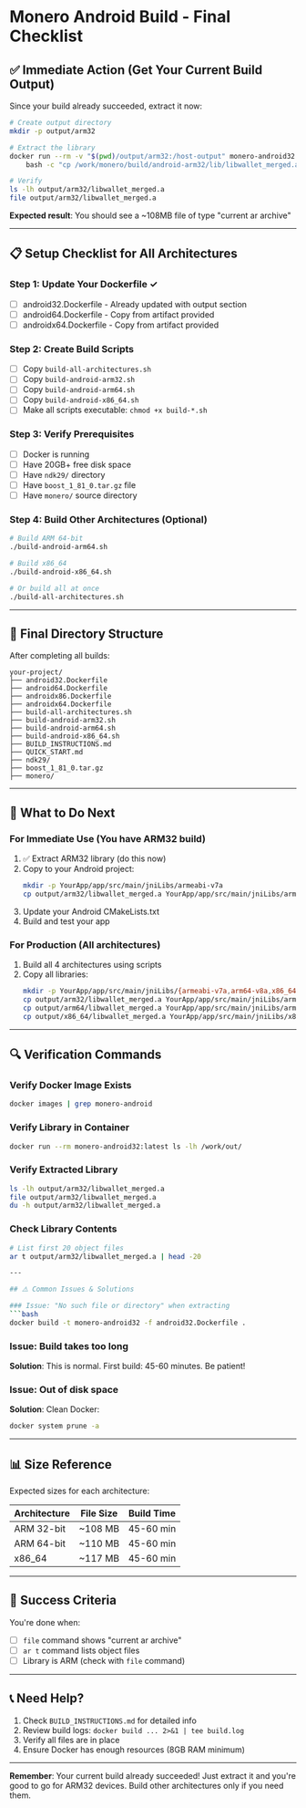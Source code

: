 # Monero Android Build - Final Checklist

## ✅ Immediate Action (Get Your Current Build Output)

Since your build already succeeded, extract it now:

```bash
# Create output directory
mkdir -p output/arm32

# Extract the library
docker run --rm -v "$(pwd)/output/arm32:/host-output" monero-android32:latest \
    bash -c "cp /work/monero/build/android-arm32/lib/libwallet_merged.a /host-output/"

# Verify
ls -lh output/arm32/libwallet_merged.a
file output/arm32/libwallet_merged.a
```

**Expected result**: You should see a ~108MB file of type "current ar archive"

---

## 📋 Setup Checklist for All Architectures

### Step 1: Update Your Dockerfile ✓
- [ ] android32.Dockerfile - Already updated with output section
- [ ] android64.Dockerfile - Copy from artifact provided
- [ ] androidx64.Dockerfile - Copy from artifact provided

### Step 2: Create Build Scripts
- [ ] Copy `build-all-architectures.sh` 
- [ ] Copy `build-android-arm32.sh`
- [ ] Copy `build-android-arm64.sh`
- [ ] Copy `build-android-x86_64.sh`
- [ ] Make all scripts executable: `chmod +x build-*.sh`

### Step 3: Verify Prerequisites
- [ ] Docker is running
- [ ] Have 20GB+ free disk space
- [ ] Have `ndk29/` directory
- [ ] Have `boost_1_81_0.tar.gz` file
- [ ] Have `monero/` source directory

### Step 4: Build Other Architectures (Optional)

```bash
# Build ARM 64-bit
./build-android-arm64.sh

# Build x86_64
./build-android-x86_64.sh

# Or build all at once
./build-all-architectures.sh
```

---

## 📁 Final Directory Structure

After completing all builds:

```
your-project/
├── android32.Dockerfile
├── android64.Dockerfile
├── androidx86.Dockerfile
├── androidx64.Dockerfile
├── build-all-architectures.sh
├── build-android-arm32.sh
├── build-android-arm64.sh
├── build-android-x86_64.sh
├── BUILD_INSTRUCTIONS.md
├── QUICK_START.md
├── ndk29/
├── boost_1_81_0.tar.gz
├── monero/
```

---

## 🎯 What to Do Next

### For Immediate Use (You have ARM32 build)

1. ✅ Extract ARM32 library (do this now)
2. Copy to your Android project:
   ```bash
   mkdir -p YourApp/app/src/main/jniLibs/armeabi-v7a
   cp output/arm32/libwallet_merged.a YourApp/app/src/main/jniLibs/armeabi-v7a/
   ```
3. Update your Android CMakeLists.txt
4. Build and test your app

### For Production (All architectures)

1. Build all 4 architectures using scripts
2. Copy all libraries:
   ```bash
   mkdir -p YourApp/app/src/main/jniLibs/{armeabi-v7a,arm64-v8a,x86_64}
   cp output/arm32/libwallet_merged.a YourApp/app/src/main/jniLibs/armeabi-v7a/
   cp output/arm64/libwallet_merged.a YourApp/app/src/main/jniLibs/arm64-v8a/
   cp output/x86_64/libwallet_merged.a YourApp/app/src/main/jniLibs/x86_64/
   ```

---

## 🔍 Verification Commands

### Verify Docker Image Exists
```bash
docker images | grep monero-android
```

### Verify Library in Container
```bash
docker run --rm monero-android32:latest ls -lh /work/out/
```

### Verify Extracted Library
```bash
ls -lh output/arm32/libwallet_merged.a
file output/arm32/libwallet_merged.a
du -h output/arm32/libwallet_merged.a
```

### Check Library Contents
```bash
# List first 20 object files
ar t output/arm32/libwallet_merged.a | head -20

---

## ⚠️ Common Issues & Solutions

### Issue: "No such file or directory" when extracting
```bash
docker build -t monero-android32 -f android32.Dockerfile .
```

### Issue: Build takes too long
**Solution**: This is normal. First build: 45-60 minutes. Be patient!

### Issue: Out of disk space
**Solution**: Clean Docker:
```bash
docker system prune -a
```


---

## 📊 Size Reference

Expected sizes for each architecture:

| Architecture | File Size | Build Time |
|-------------|-----------|------------|
| ARM 32-bit  | ~108 MB   | 45-60 min  |
| ARM 64-bit  | ~110 MB   | 45-60 min  |
| x86_64      | ~117 MB   | 45-60 min  |

---

## 🎉 Success Criteria

You're done when:

- [ ] `file` command shows "current ar archive"
- [ ] `ar t` command lists object files
- [ ] Library is ARM (check with `file` command)

---

## 📞 Need Help?

1. Check `BUILD_INSTRUCTIONS.md` for detailed info
2. Review build logs: `docker build ... 2>&1 | tee build.log`
3. Verify all files are in place
4. Ensure Docker has enough resources (8GB RAM minimum)

---

**Remember**: Your current build already succeeded! Just extract it and you're good to go for ARM32 devices. Build other architectures only if you need them.
